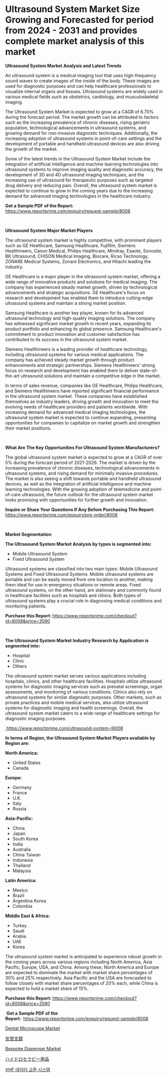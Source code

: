 <p><h1>Ultrasound System Market Size Growing and Forecasted for period from 2024 - 2031 and provides complete market analysis of this market</h1></p><p><strong>Ultrasound System Market Analysis and Latest Trends</strong></p>
<p><p>An ultrasound system is a medical imaging tool that uses high-frequency sound waves to create images of the inside of the body. These images are used for diagnostic purposes and can help healthcare professionals to visualize internal organs and tissues. Ultrasound systems are widely used in various medical fields such as obstetrics, cardiology, and musculoskeletal imaging.</p><p>The Ultrasound System Market is expected to grow at a CAGR of 6.70% during the forecast period. The market growth can be attributed to factors such as the increasing prevalence of chronic diseases, rising geriatric population, technological advancements in ultrasound systems, and growing demand for non-invasive diagnostic techniques. Additionally, the increasing adoption of ultrasound systems in point-of-care settings and the development of portable and handheld ultrasound devices are also driving the growth of the market.</p><p>Some of the latest trends in the Ultrasound System Market include the integration of artificial intelligence and machine learning technologies into ultrasound systems to improve imaging quality and diagnostic accuracy, the development of 3D and 4D ultrasound imaging techniques, and the increasing use of ultrasound for therapeutic purposes such as targeted drug delivery and reducing pain. Overall, the ultrasound system market is expected to continue to grow in the coming years due to the increasing demand for advanced imaging technologies in the healthcare industry.</p></p>
<p><strong>Get a Sample PDF of the Report:&nbsp;</strong> <a href="https://www.reportprime.com/enquiry/request-sample/8008">https://www.reportprime.com/enquiry/request-sample/8008</a></p>
<p>&nbsp;</p>
<p><strong>Ultrasound System Major Market Players</strong></p>
<p><p>The ultrasound system market is highly competitive, with prominent players such as GE Healthcare, Samsung Healthcare, Fujifilm, Siemens Healthineers, Canon Medical, Philips Healthcare, Mindray, Esaote, Sonosite, BK Ultrasound, CHISON Medical Imaging, Biocare, Ricso Technology, ZONARE Medical Systems, Zonare Electronics, and Hitachi leading the industry.</p><p>GE Healthcare is a major player in the ultrasound system market, offering a wide range of innovative products and solutions for medical imaging. The company has experienced steady market growth, driven by technological advancements and strategic acquisitions. GE Healthcare's focus on research and development has enabled them to introduce cutting-edge ultrasound systems and maintain a strong market position.</p><p>Samsung Healthcare is another key player, known for its advanced ultrasound technology and high-quality imaging solutions. The company has witnessed significant market growth in recent years, expanding its product portfolio and enhancing its global presence. Samsung Healthcare's commitment to product innovation and customer satisfaction has contributed to its success in the ultrasound system market.</p><p>Siemens Healthineers is a leading provider of healthcare technology, including ultrasound systems for various medical applications. The company has achieved steady market growth through product enhancements and strategic partnerships. Siemens Healthineers' strong focus on research and development has enabled them to deliver state-of-the-art ultrasound solutions and maintain a competitive edge in the market.</p><p>In terms of sales revenue, companies like GE Healthcare, Philips Healthcare, and Siemens Healthineers have reported significant financial performance in the ultrasound system market. These companies have established themselves as industry leaders, driving growth and innovation to meet the evolving needs of healthcare providers and patients worldwide. With increasing demand for advanced medical imaging technologies, the ultrasound system market is expected to continue expanding, presenting opportunities for companies to capitalize on market growth and strengthen their market positions.</p></p>
<p>&nbsp;</p>
<p><strong>What Are The Key Opportunities For Ultrasound System Manufacturers?</strong></p>
<p><p>The global ultrasound system market is expected to grow at a CAGR of over 5% during the forecast period of 2021-2026. The market is driven by the increasing prevalence of chronic diseases, technological advancements in ultrasound systems, and rising demand for minimally invasive procedures. The market is also seeing a shift towards portable and handheld ultrasound devices, as well as the integration of artificial intelligence and machine learning technologies. With the growing adoption of telemedicine and point-of-care ultrasound, the future outlook for the ultrasound system market looks promising with opportunities for further growth and innovation.</p></p>
<p><strong>Inquire or Share Your Questions If Any Before Purchasing This Report:</strong> <a href="https://www.reportprime.com/enquiry/pre-order/8008">https://www.reportprime.com/enquiry/pre-order/8008</a></p>
<p>&nbsp;</p>
<p><strong>Market Segmentation</strong></p>
<p><strong>The Ultrasound System Market Analysis by types is segmented into:</strong></p>
<p><ul><li>Mobile Ultrasound System</li><li>Fixed Ultrasound System</li></ul></p>
<p><p>Ultrasound systems are classified into two main types: Mobile Ultrasound Systems and Fixed Ultrasound Systems. Mobile ultrasound systems are portable and can be easily moved from one location to another, making them ideal for use in emergency situations or remote areas. Fixed ultrasound systems, on the other hand, are stationary and commonly found in healthcare facilities such as hospitals and clinics. Both types of ultrasound systems play a crucial role in diagnosing medical conditions and monitoring patients.</p></p>
<p><strong>Purchase this Report:&nbsp;</strong><a href="https://www.reportprime.com/checkout?id=8008&price=3590">https://www.reportprime.com/checkout?id=8008&price=3590</a></p>
<p>&nbsp;</p>
<p><strong>The Ultrasound System Market Industry Research by Application is segmented into:</strong></p>
<p><ul><li>Hospital</li><li>Clinic</li><li>Others</li></ul></p>
<p><p>The ultrasound system market serves various applications including hospitals, clinics, and other healthcare facilities. Hospitals utilize ultrasound systems for diagnostic imaging services such as prenatal screenings, organ assessments, and monitoring of various conditions. Clinics also rely on ultrasound systems for similar diagnostic purposes. Other markets, such as private practices and mobile medical services, also utilize ultrasound systems for diagnostic imaging and health screenings. Overall, the ultrasound system market caters to a wide range of healthcare settings for diagnostic imaging purposes.</p></p>
<p><a href="https://www.reportprime.com/ultrasound-system-r8008">&nbsp;https://www.reportprime.com/ultrasound-system-r8008</a></p>
<p><strong>In terms of Region, the Ultrasound System Market Players available by Region are:</strong></p>
<p>
    <p> <strong> North America: </strong>
        <ul>
            <li>United States</li>
            <li>Canada</li>
        </ul>
        </p> 
    <p> <strong> Europe: </strong>
        <ul>
            <li>Germany</li>
            <li>France</li>
            <li>U.K.</li>
            <li>Italy</li>
            <li>Russia</li>
        </ul>
        </p> 
    <p> <strong> Asia-Pacific: </strong>
        <ul>
            <li>China</li>
            <li>Japan</li>
            <li>South Korea</li>
            <li>India</li>
            <li>Australia</li>
            <li>China Taiwan</li>
            <li>Indonesia</li>
            <li>Thailand</li>
            <li>Malaysia</li>
        </ul>
        </p> 
    <p> <strong> Latin America: </strong>
        <ul>
            <li>Mexico</li>
            <li>Brazil</li>
            <li>Argentina Korea</li>
            <li>Colombia</li>
        </ul>
        </p> 
    <p> <strong> Middle East & Africa: </strong>
        <ul>
            <li>Turkey</li>
            <li>Saudi</li>
            <li>Arabia</li>
            <li>UAE</li>
            <li>Korea</li>
        </ul>
    </p>
    </p>
<p><p>The ultrasound system market is anticipated to experience robust growth in the coming years across various regions including North America, Asia Pacific, Europe, USA, and China. Among these, North America and Europe are expected to dominate the market with market share percentages of 30% and 25% respectively. Asia Pacific and the USA are forecasted to follow closely with market share percentages of 20% each, while China is expected to hold a market share of 15%.</p></p>
<p><strong>Purchase this Report: </strong><a href="https://www.reportprime.com/checkout?id=8008&price=3590">https://www.reportprime.com/checkout?id=8008&price=3590</a></p>
<p>&nbsp;<strong>Get a Sample PDF of the Report:&nbsp;&nbsp;</strong><a href="https://www.reportprime.com/enquiry/request-sample/8008">https://www.reportprime.com/enquiry/request-sample/8008</a></p>
<p><strong></strong></p>
<p><p><a href="https://github.com/fkhcgcyl33/Market-Research-Report-List-1/blob/main/dental-microscope-market.md">Dental Microscope Market</a></p><p><a href="https://medium.com/@valentinemike02/%E6%AC%A1%E3%81%AE%E6%96%87%E7%AB%A0%E3%82%92%E6%97%A5%E6%9C%AC%E8%AA%9E%E3%81%AB%E7%BF%BB%E8%A8%B3%E3%81%97%E3%81%A6%E3%81%8F%E3%81%A0%E3%81%95%E3%81%84-%E3%83%96%E3%83%AD%E3%83%B3%E3%82%B3%E3%82%B9%E3%82%B3%E3%83%BC%E3%83%97%E5%B8%82%E5%A0%B4%E3%81%AE%E6%96%B0%E8%88%88%E3%83%88%E3%83%AC%E3%83%B3%E3%83%89-2024%E5%B9%B4%E3%81%8B%E3%82%892031%E5%B9%B4%E3%81%BE%E3%81%A7%E3%81%AE%E4%B8%96%E7%95%8C%E5%B1%95%E6%9C%9B%E3%81%A8%E5%B0%86%E6%9D%A5%E3%81%AE%E5%B1%95%E6%9C%9B-3813374c4cd6">気管支鏡</a></p><p><a href="https://medium.com/@stephaniewynterk145/global-bespoke-dispenser-market-sector-types-applications-market-player-strategies-regional-a092c0666c4c">Bespoke Dispenser Market</a></p><p><a href="https://medium.com/@lonnyguann/%E6%B0%B4%E7%99%82%E5%99%A8%E5%85%B7%E5%B8%82%E5%A0%B4%E5%88%86%E6%9E%90%E3%83%AC%E3%83%9D%E3%83%BC%E3%83%88-%E5%9C%B0%E5%9F%9F-%E3%82%BF%E3%82%A4%E3%83%97-%E6%B0%B4%E7%99%82%E3%83%A6%E3%83%8B%E3%83%83%E3%83%88-%E3%83%8F%E3%82%A4%E3%83%89%E3%83%AD%E3%83%9E%E3%83%83%E3%82%B5%E3%83%BC%E3%82%B8%E3%83%90%E3%82%B9%E3%82%BF%E3%83%96-%E3%81%8A%E3%82%88%E3%81%B3%E3%82%A2%E3%83%97%E3%83%AA%E3%82%B1%E3%83%BC%E3%82%B7%E3%83%A7%E3%83%B3-%E9%96%A2%E7%AF%80%E7%82%8E-%E9%A2%A8%E9%82%AA-%E9%A0%AD%E7%97%9B-%E3%81%86%E3%81%A4%E7%97%85-%E7%9D%A1%E7%9C%A0%E9%9A%9C%E5%AE%B3-%E3%81%AB%E3%81%A4%E3%81%84%E3%81%A62024%E5%B9%B4%E3%81%8B%E3%82%892031%E5%B9%B4%E3%81%BE%E3%81%A7%E3%81%AE%E4%B8%96%E7%95%8C%E3%81%AE%E3%82%A4%E3%83%B3%E3%82%B5%E3%82%A4%E3%83%88-f353c8167eec">ハイドロセラピー用品</a></p><p><a href="https://github.com/JeromeRtyau89966/Market-Research-Report-List-2/blob/main/972688280109.md">VHF 데이터 교환 시스템</a></p></p>